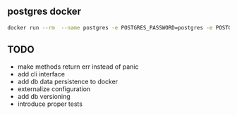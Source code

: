 ## postgres docker
```bash
docker run --rm  --name postgres -e POSTGRES_PASSWORD=postgres -e POSTGRES_DB=railway -p 5432:5432 -it postgres 
```

## TODO
- make methods return err instead of panic
- add cli interface
- add db data persistence to docker
- externalize configuration
- add db versioning
- introduce proper tests
